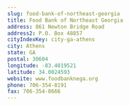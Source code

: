 ```yaml
---
slug: food-bank-of-northeast-georgia
title: Food Bank of Northeast Georgia
address: 861 Newton Bridge Road
address2: P.O. Box 48857
cityIndexKey: city-ga-athens
city: Athens
state: GA
postal: 30604
longitude: -83.4019521
latitude: 34.0024593
website: www.foodbanknega.org
phone: 706-354-8191
fax: 706-354-8666
---
```

